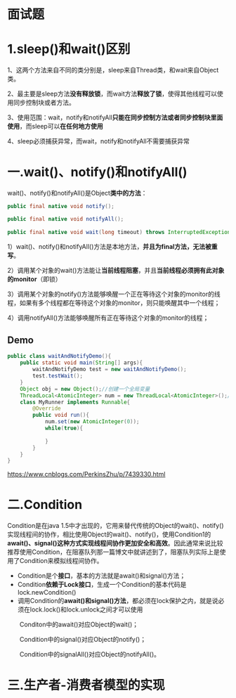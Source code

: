 # 面试题

# 1.sleep()和wait()区别

1、这两个方法来自不同的类分别是，sleep来自Thread类，和wait来自Object类。

2、最主要是sleep方法**没有释放锁**，而wait方法**释放了锁**，使得其他线程可以使用同步控制块或者方法。

3、使用范围：wait，notify和notifyAll**只能在同步控制方法或者同步控制块里面使用**，而sleep可以**在任何地方使用**

4、sleep必须捕获异常，而wait，notify和notifyAll不需要捕获异常

# 一.wait()、notify()和notifyAll()

wait()、notify()和notifyAll()是Object**类中的方法**：

```java
public final native void notify();

public final native void notifyAll();
 
public final native void wait(long timeout) throws InterruptedException;
```

1）wait()、notify()和notifyAll()方法是本地方法，**并且为final方法，无法被重写**。

2）调用某个对象的wait()方法能让**当前线程阻塞**，并且**当前线程必须拥有此对象的monitor**（即锁）

3）调用某个对象的notify()方法能够唤醒一个正在等待这个对象的monitor的线程，如果有多个线程都在等待这个对象的monitor，则只能唤醒其中一个线程；

4）调用notifyAll()方法能够唤醒所有正在等待这个对象的monitor的线程；

## Demo

```java
public class waitAndNotifyDemo(){
    public static void main(String[] args){
        waitAndNotifyDemo test = new waitAndNotifyDemo();
        test.testWait();
    }
    Object obj = new Object();//创建一个全局变量
    ThreadLocal<AtomicInteger> num = new ThreadLocal<AtomicInteger>();//设置一个线程wait和notify的触发条件
    class MyRunner implements Runnable{
        @Override
        public void run(){
            num.set(new AtomicInteger(0));
            while(true){
                
            }
        }
    }
}
```



https://www.cnblogs.com/PerkinsZhu/p/7439330.html

# 二.Condition

Condition是在java 1.5中才出现的，它用来替代传统的Object的wait()、notify()实现线程间的协作，相比使用Object的wait()、notify()，使用Condition1的**await()、signal()这种方式实现线程间协作更加安全和高效**。因此通常来说比较推荐使用Condition，在阻塞队列那一篇博文中就讲述到了，阻塞队列实际上是使用了Condition来模拟线程间协作。

- Condition是个**接口**，基本的方法就是await()和signal()方法；
- Condition**依赖于Lock接口**，生成一个Condition的基本代码是lock.newCondition() 
-  调用Condition的**await()和signal()方法**，都必须在lock保护之内，就是说必须在lock.lock()和lock.unlock之间才可以使用

　　Conditon中的await()对应Object的wait()；

　　Condition中的signal()对应Object的notify()；

　　Condition中的signalAll()对应Object的notifyAll()。

# 三.生产者-消费者模型的实现

